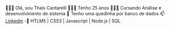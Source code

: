 💁🏻‍♀️ Olá, sou Thais Cantarelli
🙋🏻‍♀️ Tenho 25 anos
👩🏻‍🎓 Cursando Análise e desenvolvimento de sistema
💞️ Tenho uma quedinha por banco de dados
📫 [Linkedin](https://www.linkedin.com/in/thaiscantarelli/)
-🌱 HTLM5 | CSS3 | Javascript | Node.js | SQL
